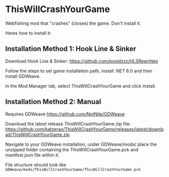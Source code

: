 # ThisWillCrashYourGame
Webfishing mod that "crashes" (closes) the game. Don't install it.

Heres how to install it:
## Installation Method 1: Hook Line & Sinker
Download Hook Line & Sinker: https://github.com/pyoidzzz/HLSRewritten

Follow the steps to set game installation path, install .NET 8.0 and then install GDWeave. 

In the Mod Manager tab, select ThisWillCrashYourGame and click install.

## Installation Method 2: Manual
Requires GDWeave https://github.com/NotNite/GDWeave

Download the latest release ThisWillCrashYourGame.zip file: https://github.com/katzerax/ThisWillCrashYourGame/releases/latest/download/ThisWillCrashYourGame.zip

Navigate to your GDWeave installation, under GDWeave/mods/ place the unzipped folder containing the ThisWillCrashYourGame.pck and manifest.json file within it.

File structure should look like
```GDWeave/mods/ThisWillCrashYourGame/ThisWillCrashYourGame.pck```
